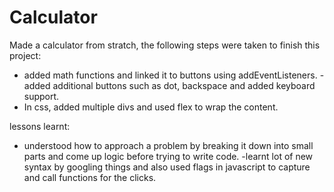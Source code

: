 # Calculator

Made a calculator from stratch, the following steps were taken to finish this project:
- added math functions and linked it to buttons using addEventListeners.
-added additional buttons such as dot, backspace and added keyboard support.
- In css, added multiple divs and used flex to wrap the content.

lessons learnt: 
- understood how to approach a problem by breaking it down into small parts and come up logic before trying to write code.
-learnt lot of new syntax by googling things and also used flags in javascript to capture and call functions for the clicks.